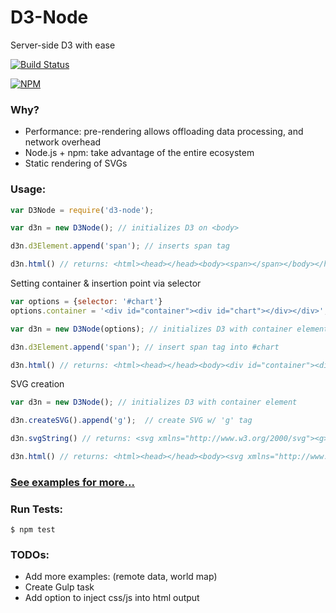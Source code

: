 # D3-Node
Server-side D3 with ease

[![Build Status](https://travis-ci.org/bradoyler/d3-node.svg?branch=master)](https://travis-ci.org/bradoyler/d3-node)

[![NPM](https://nodei.co/npm/d3-node.png?downloads=true&downloadRank=true)](https://nodei.co/npm/d3-node/)

### Why?

- Performance: pre-rendering allows offloading data processing, and network overhead
- Node.js + npm: take advantage of the entire ecosystem
- Static rendering of SVGs

### Usage:

```javascript
var D3Node = require('d3-node');

var d3n = new D3Node(); // initializes D3 on <body> 

d3n.d3Element.append('span'); // inserts span tag

d3n.html() // returns: <html><head></head><body><span></span></body></html>
```

Setting container & insertion point via selector

```javascript
var options = {selector: '#chart'}
options.container = '<div id="container"><div id="chart"></div></div>';

var d3n = new D3Node(options); // initializes D3 with container element

d3n.d3Element.append('span'); // insert span tag into #chart

d3n.html() // returns: <html><head></head><body><div id="container"><div id="chart"><span></span></div></div></body></html>

```

SVG creation

```javascript
var d3n = new D3Node(); // initializes D3 with container element

d3n.createSVG().append('g');  // create SVG w/ 'g' tag

d3n.svgString() // returns: <svg xmlns="http://www.w3.org/2000/svg"><g></g></svg>

d3n.html() // returns: <html><head></head><body><svg xmlns="http://www.w3.org/2000/svg"><g></g></svg></body></html>
```

### [See examples for more...](examples)

### Run Tests:

```
$ npm test
```


### TODOs:

- Add more examples: (remote data, world map)
- Create Gulp task
- Add option to inject css/js into html output
